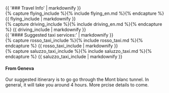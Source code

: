 <div>
<div class="text_line left"></div>
{{ '### Travel Info' | markdownify }}
<div class="text_line right"></div>
</div>

<div class="sub_section">
<div class="half">
{% capture flying_include %}{% include flying_en.md %}{% endcapture %}
{{ flying_include | markdownify }}
</div><div class="half">
{% capture driving_include %}{% include driving_en.md %}{% endcapture %}
{{ driving_include | markdownify }}
</div>
</div>

<div class="sub_section" id="taxi">
{{ '#### Suggested taxi services:' | markdownify }}

<div class="half info">
{% capture rosso_taxi_include %}{% include rosso_taxi.md %}{% endcapture %}
{{ rosso_taxi_include | markdownify }}
</div><div class="half info">
{% capture saluzzo_taxi_include %}{% include saluzzo_taxi.md %}{% endcapture %}
{{ saluzzo_taxi_include | markdownify }}
</div>
</div>


#### From Geneva
Our suggested itinerary is to go go through the Mont blanc tunnel. In general, it will take you around 4 hours. More prcise details to come.

